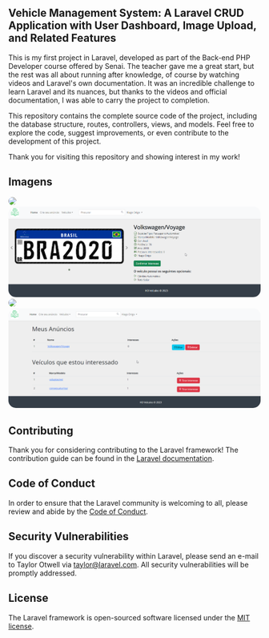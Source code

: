 <style>
    img {
        max-width: 100%;
        height: auto;
        border-radius: 15px;
    }
</style>

## Vehicle Management System: A Laravel CRUD Application with User Dashboard, Image Upload, and Related Features

This is my first project in Laravel, developed as part of the Back-end PHP Developer course offered by Senai. The teacher gave me a great start, but the rest was all about running after knowledge, of course by watching videos and Laravel's own documentation. It was an incredible challenge to learn Laravel and its nuances, but thanks to the videos and official documentation, I was able to carry the project to completion.

This repository contains the complete source code of the project, including the database structure, routes, controllers, views, and models. Feel free to explore the code, suggest improvements, or even contribute to the development of this project.

Thank you for visiting this repository and showing interest in my work!

## Imagens

<img src="https://github.com/hiagodrigo/hdveiculos/blob/main/public/Examples/2023-03-21%2022_54_31-HD%20Ve%C3%ADculos.png?raw=true" />

<img src="https://github.com/hiagodrigo/hdveiculos/blob/main/public/Examples/2023-03-21%2022_54_44-Volkswagen.png?raw=true" />

<img src="https://github.com/hiagodrigo/hdveiculos/blob/main/public/Examples/2023-03-21%2022_54_19-Cadastro%20de%20ve%C3%ADculos.png?raw=true" />

<img src="https://github.com/hiagodrigo/hdveiculos/blob/main/public/Examples/2023-03-21%2022_54_38-Meu%20Cadastro.png?raw=true" />

  
## Contributing

Thank you for considering contributing to the Laravel framework! The contribution guide can be found in the [Laravel documentation](https://laravel.com/docs/contributions).

## Code of Conduct

In order to ensure that the Laravel community is welcoming to all, please review and abide by the [Code of Conduct](https://laravel.com/docs/contributions#code-of-conduct).

## Security Vulnerabilities

If you discover a security vulnerability within Laravel, please send an e-mail to Taylor Otwell via [taylor@laravel.com](mailto:taylor@laravel.com). All security vulnerabilities will be promptly addressed.

## License

The Laravel framework is open-sourced software licensed under the [MIT license](https://opensource.org/licenses/MIT).
